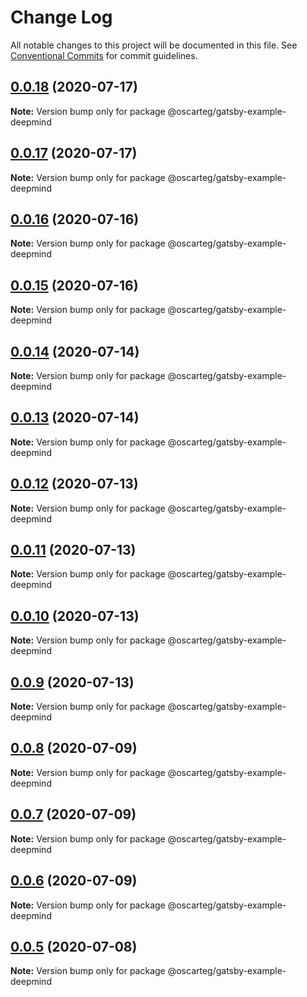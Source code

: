 # Change Log

All notable changes to this project will be documented in this file.
See [Conventional Commits](https://conventionalcommits.org) for commit guidelines.

## [0.0.18](https://github.com/Oscarteg/gatsby-themes/compare/@oscarteg/gatsby-example-deepmind@0.0.17...@oscarteg/gatsby-example-deepmind@0.0.18) (2020-07-17)

**Note:** Version bump only for package @oscarteg/gatsby-example-deepmind

## [0.0.17](https://github.com/Oscarteg/gatsby-themes/compare/@oscarteg/gatsby-example-deepmind@0.0.16...@oscarteg/gatsby-example-deepmind@0.0.17) (2020-07-17)

**Note:** Version bump only for package @oscarteg/gatsby-example-deepmind

## [0.0.16](https://github.com/Oscarteg/gatsby-themes/compare/@oscarteg/gatsby-example-deepmind@0.0.15...@oscarteg/gatsby-example-deepmind@0.0.16) (2020-07-16)

**Note:** Version bump only for package @oscarteg/gatsby-example-deepmind

## [0.0.15](https://github.com/Oscarteg/gatsby-themes/compare/@oscarteg/gatsby-example-deepmind@0.0.14...@oscarteg/gatsby-example-deepmind@0.0.15) (2020-07-16)

**Note:** Version bump only for package @oscarteg/gatsby-example-deepmind

## [0.0.14](https://github.com/Oscarteg/gatsby-themes/compare/@oscarteg/gatsby-example-deepmind@0.0.13...@oscarteg/gatsby-example-deepmind@0.0.14) (2020-07-14)

**Note:** Version bump only for package @oscarteg/gatsby-example-deepmind

## [0.0.13](https://github.com/Oscarteg/gatsby-themes/compare/@oscarteg/gatsby-example-deepmind@0.0.12...@oscarteg/gatsby-example-deepmind@0.0.13) (2020-07-14)

**Note:** Version bump only for package @oscarteg/gatsby-example-deepmind

## [0.0.12](https://github.com/Oscarteg/gatsby-themes/compare/@oscarteg/gatsby-example-deepmind@0.0.11...@oscarteg/gatsby-example-deepmind@0.0.12) (2020-07-13)

**Note:** Version bump only for package @oscarteg/gatsby-example-deepmind

## [0.0.11](https://github.com/Oscarteg/gatsby-themes/compare/@oscarteg/gatsby-example-deepmind@0.0.10...@oscarteg/gatsby-example-deepmind@0.0.11) (2020-07-13)

**Note:** Version bump only for package @oscarteg/gatsby-example-deepmind

## [0.0.10](https://github.com/Oscarteg/gatsby-themes/compare/@oscarteg/gatsby-example-deepmind@0.0.9...@oscarteg/gatsby-example-deepmind@0.0.10) (2020-07-13)

**Note:** Version bump only for package @oscarteg/gatsby-example-deepmind

## [0.0.9](https://github.com/Oscarteg/gatsby-themes/compare/@oscarteg/gatsby-example-deepmind@0.0.8...@oscarteg/gatsby-example-deepmind@0.0.9) (2020-07-13)

**Note:** Version bump only for package @oscarteg/gatsby-example-deepmind

## [0.0.8](https://github.com/Oscarteg/gatsby-themes/compare/@oscarteg/gatsby-example-deepmind@0.0.7...@oscarteg/gatsby-example-deepmind@0.0.8) (2020-07-09)

**Note:** Version bump only for package @oscarteg/gatsby-example-deepmind

## [0.0.7](https://github.com/Oscarteg/gatsby-themes/compare/@oscarteg/gatsby-example-deepmind@0.0.6...@oscarteg/gatsby-example-deepmind@0.0.7) (2020-07-09)

**Note:** Version bump only for package @oscarteg/gatsby-example-deepmind

## [0.0.6](https://github.com/Oscarteg/gatsby-themes/compare/@oscarteg/gatsby-example-deepmind@0.0.5...@oscarteg/gatsby-example-deepmind@0.0.6) (2020-07-09)

**Note:** Version bump only for package @oscarteg/gatsby-example-deepmind

## [0.0.5](https://github.com/Oscarteg/gatsby-themes/compare/@oscarteg/gatsby-example-deepmind@0.0.4...@oscarteg/gatsby-example-deepmind@0.0.5) (2020-07-08)

**Note:** Version bump only for package @oscarteg/gatsby-example-deepmind
